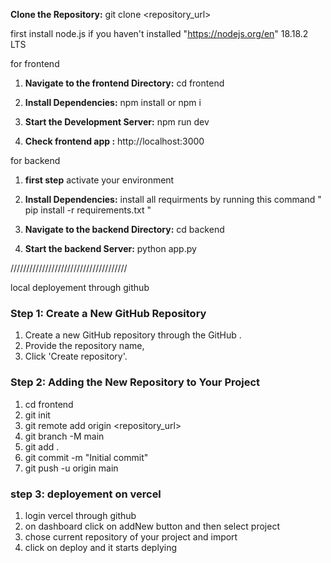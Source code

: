 **Clone the Repository:**
   git clone <repository_url>


first install node.js if you haven't installed  "https://nodejs.org/en"  18.18.2 LTS


for frontend 

1. **Navigate to the frontend Directory:**
     cd frontend

2. **Install Dependencies:**
    npm install   or npm i 

3. **Start the Development Server:**
   npm run dev

5. **Check frontend app :**
    http://localhost:3000



for backend



1. **first step**
   activate your environment

2. **Install Dependencies:**
    install all requirments by running this command " pip install -r requirements.txt "

3. **Navigate to the backend Directory:**
     cd backend 

4. **Start the backend Server:**
   python app.py






/////////////////////////////////////



 local deployement through github

### Step 1: Create a New GitHub Repository

1. Create a new GitHub repository through the GitHub .
2. Provide the repository name,
3. Click 'Create repository'.

### Step 2: Adding the New Repository to Your Project

1. cd frontend
2. git init
3. git remote add origin <repository_url>
4. git branch -M main
5. git add .
6. git commit -m "Initial commit"
7. git push -u origin main

###  step 3: deployement on vercel 
1. login vercel through github 
2. on dashboard click on addNew button and then select project
3. chose current repository of your project and import 
4. click on deploy and it starts deplying 





